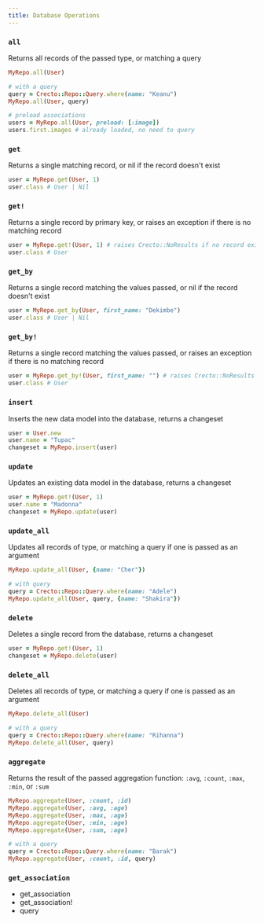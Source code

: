 ```yaml
---
title: Database Operations
---
```


### `all`

Returns all records of the passed type, or matching a query

```ruby
MyRepo.all(User)

# with a query
query = Crecto::Repo::Query.where(name: "Keanu")
MyRepo.all(User, query)

# preload associations
users = MyRepo.all(User, preload: [:image])
users.first.images # already loaded, no need to query
```

### `get`

Returns a single matching record, or nil if the record doesn't exist

```ruby
user = MyRepo.get(User, 1)
user.class # User | Nil
```

### `get!`

Returns a single record by primary key, or raises an exception if there is no matching record

```ruby
user = MyRepo.get!(User, 1) # raises Crecto::NoResults if no record exists
user.class # User
```

### `get_by`

Returns a single record matching the values passed, or nil if the record doesn't exist

```ruby
user = MyRepo.get_by(User, first_name: "Dekimbe")
user.class # User | Nil
```

### `get_by!`

Returns a single record matching the values passed, or raises an exception if there is no matching record

```ruby
user = MyRepo.get_by!(User, first_name: "") # raises Crecto::NoResults if no record exists
user.class # User
```

### `insert`

Inserts the new data model into the database, returns a changeset

```ruby
user = User.new
user.name = "Tupac"
changeset = MyRepo.insert(user)
```

### `update`

Updates an existing data model in the database, returns a changeset

```ruby
user = MyRepo.get!(User, 1)
user.name = "Madonna"
changeset = MyRepo.update(user)
```

### `update_all`

Updates all records of type, or matching a query if one is passed as an argument

```ruby
MyRepo.update_all(User, {name: "Cher"})

# with query
query = Crecto::Repo::Query.where(name: "Adele")
MyRepo.update_all(User, query, {name: "Shakira"})
```

### `delete`

Deletes a single record from the database, returns a changeset

```ruby
user = MyRepo.get!(User, 1)
changeset = MyRepo.delete(user)
```

### `delete_all`

Deletes all records of type, or matching a query if one is passed as an argument

```ruby
MyRepo.delete_all(User)

# with a query
query = Crecto::Repo::Query.where(name: "Rihanna")
MyRepo.delete_all(User, query)
```

### `aggregate`

Returns the result of the passed aggregation function: `:avg`, `:count`, `:max`, `:min`, or `:sum`

```ruby
MyRepo.aggregate(User, :count, :id)
MyRepo.aggregate(User, :avg, :age)
MyRepo.aggregate(User, :max, :age)
MyRepo.aggregate(User, :min, :age)
MyRepo.aggregate(User, :sum, :age)

# with a query
query = Crecto::Repo::Query.where(name: "Barak")
MyRepo.aggregate(User, :count, :id, query)
```

### `get_association`

* get\_association
* get\_association!
* query
